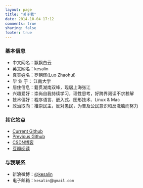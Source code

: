 ```yaml
---
layout: page
title: "关于我"
date: 2014-10-04 17:12
comments: true
sharing: false
footer: true
---
```


### 基本信息   

* 中文网名：飘飘白云  
* 英文网名：kesalin  
* 真实姓名：罗朝辉(Luo Zhaohui)  
* 毕 业 于：  江南大学  
* 居住信息：籍贯湖南双峰，现居上海张江  
* 兴趣爱好：崇尚自我持续学习，理性思考，好跨界阅读不求甚解  
* 技术偏好：程序语言、嵌入式、图形技术、Linux & Mac  
* 政治取向：推崇民主，反对愚民，为普及公民意识和反洗脑而努力  


### 其它站点

* [Current Github](http://github.com/luozhaohui/)  
* [Previous Github](http://github.com/kesalin/)  
* [CSDN博客](http://blog.csdn.net/kesalin)  
* [豆瓣阅读](http://book.douban.com/people/kesalin/)  


### 与我联系

* 新浪微博：[@kesalin](http://weibo.com/kesalin)  
* 电子邮箱：<code>kesalin</code>@<code>gmail.com</code>    

